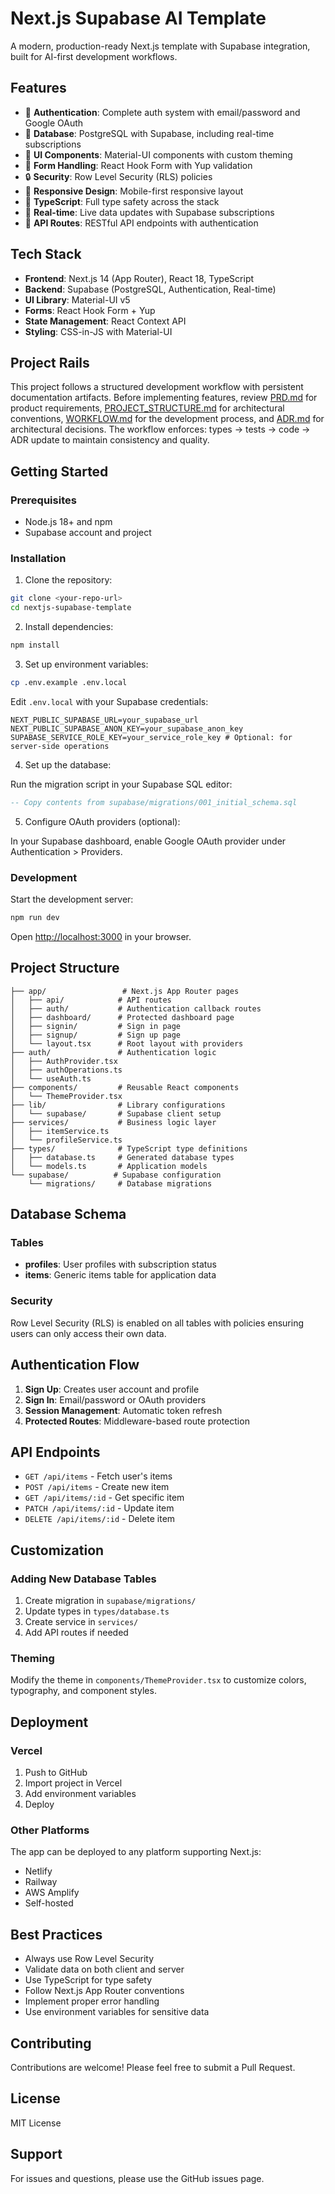# Next.js Supabase AI Template

A modern, production-ready Next.js template with Supabase integration, built for AI-first development workflows.

## Features

- 🔐 **Authentication**: Complete auth system with email/password and Google OAuth
- 💾 **Database**: PostgreSQL with Supabase, including real-time subscriptions
- 🎨 **UI Components**: Material-UI components with custom theming
- 📝 **Form Handling**: React Hook Form with Yup validation
- 🔒 **Security**: Row Level Security (RLS) policies
- 📱 **Responsive Design**: Mobile-first responsive layout
- 🚀 **TypeScript**: Full type safety across the stack
- 🔄 **Real-time**: Live data updates with Supabase subscriptions
- 🎯 **API Routes**: RESTful API endpoints with authentication

## Tech Stack

- **Frontend**: Next.js 14 (App Router), React 18, TypeScript
- **Backend**: Supabase (PostgreSQL, Authentication, Real-time)
- **UI Library**: Material-UI v5
- **Forms**: React Hook Form + Yup
- **State Management**: React Context API
- **Styling**: CSS-in-JS with Material-UI

## Project Rails

This project follows a structured development workflow with persistent documentation artifacts. Before implementing features, review [PRD.md](./PRD.md) for product requirements, [PROJECT_STRUCTURE.md](./PROJECT_STRUCTURE.md) for architectural conventions, [WORKFLOW.md](./WORKFLOW.md) for the development process, and [ADR.md](./ADR.md) for architectural decisions. The workflow enforces: types → tests → code → ADR update to maintain consistency and quality.

## Getting Started

### Prerequisites

- Node.js 18+ and npm
- Supabase account and project

### Installation

1. Clone the repository:
```bash
git clone <your-repo-url>
cd nextjs-supabase-template
```

2. Install dependencies:
```bash
npm install
```

3. Set up environment variables:
```bash
cp .env.example .env.local
```

Edit `.env.local` with your Supabase credentials:
```env
NEXT_PUBLIC_SUPABASE_URL=your_supabase_url
NEXT_PUBLIC_SUPABASE_ANON_KEY=your_supabase_anon_key
SUPABASE_SERVICE_ROLE_KEY=your_service_role_key # Optional: for server-side operations
```

4. Set up the database:

Run the migration script in your Supabase SQL editor:
```sql
-- Copy contents from supabase/migrations/001_initial_schema.sql
```

5. Configure OAuth providers (optional):

In your Supabase dashboard, enable Google OAuth provider under Authentication > Providers.

### Development

Start the development server:
```bash
npm run dev
```

Open [http://localhost:3000](http://localhost:3000) in your browser.

## Project Structure

```
├── app/                 # Next.js App Router pages
│   ├── api/            # API routes
│   ├── auth/           # Authentication callback routes
│   ├── dashboard/      # Protected dashboard page
│   ├── signin/         # Sign in page
│   ├── signup/         # Sign up page
│   └── layout.tsx      # Root layout with providers
├── auth/               # Authentication logic
│   ├── AuthProvider.tsx
│   ├── authOperations.ts
│   └── useAuth.ts
├── components/         # Reusable React components
│   └── ThemeProvider.tsx
├── lib/                # Library configurations
│   └── supabase/       # Supabase client setup
├── services/           # Business logic layer
│   ├── itemService.ts
│   └── profileService.ts
├── types/              # TypeScript type definitions
│   ├── database.ts     # Generated database types
│   └── models.ts       # Application models
└── supabase/          # Supabase configuration
    └── migrations/     # Database migrations
```

## Database Schema

### Tables

- **profiles**: User profiles with subscription status
- **items**: Generic items table for application data

### Security

Row Level Security (RLS) is enabled on all tables with policies ensuring users can only access their own data.

## Authentication Flow

1. **Sign Up**: Creates user account and profile
2. **Sign In**: Email/password or OAuth providers
3. **Session Management**: Automatic token refresh
4. **Protected Routes**: Middleware-based route protection

## API Endpoints

- `GET /api/items` - Fetch user's items
- `POST /api/items` - Create new item
- `GET /api/items/:id` - Get specific item
- `PATCH /api/items/:id` - Update item
- `DELETE /api/items/:id` - Delete item

## Customization

### Adding New Database Tables

1. Create migration in `supabase/migrations/`
2. Update types in `types/database.ts`
3. Create service in `services/`
4. Add API routes if needed

### Theming

Modify the theme in `components/ThemeProvider.tsx` to customize colors, typography, and component styles.

## Deployment

### Vercel

1. Push to GitHub
2. Import project in Vercel
3. Add environment variables
4. Deploy

### Other Platforms

The app can be deployed to any platform supporting Next.js:
- Netlify
- Railway
- AWS Amplify
- Self-hosted

## Best Practices

- Always use Row Level Security
- Validate data on both client and server
- Use TypeScript for type safety
- Follow Next.js App Router conventions
- Implement proper error handling
- Use environment variables for sensitive data

## Contributing

Contributions are welcome! Please feel free to submit a Pull Request.

## License

MIT License

## Support

For issues and questions, please use the GitHub issues page.